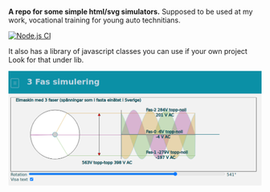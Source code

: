 **A repo for some simple html/svg simulators.**
Supposed to be used at my work, vocational training for young auto technitians.

[![Node.js CI](https://github.com/mumme74/simulators/actions/workflows/runtests.yml/badge.svg)](https://github.com/mumme74/simulators/actions/workflows/runtests.yml)

It also has a library of javascript classes you can use if your own project
Look for that under lib.

![3phase simulation](https://github.com/mumme74/simulators/blob/master/screenshot_3phase.png?raw=true)

